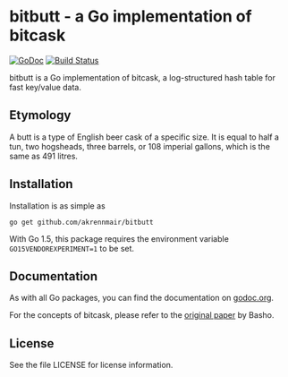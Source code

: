 # bitbutt - a Go implementation of bitcask

[![GoDoc](https://godoc.org/github.com/akrennmair/bitbutt?status.svg)](https://godoc.org/github.com/akrennmair/bitbutt) [![Build Status](https://travis-ci.org/akrennmair/bitbutt.svg)](https://travis-ci.org/akrennmair/bitbutt)

bitbutt is a Go implementation of bitcask, a log-structured hash table for fast 
key/value data.

## Etymology

A butt is a type of English beer cask of a specific size. It is equal to half a 
tun, two hogsheads, three barrels, or 108 imperial gallons, which is the same 
as 491 litres.

## Installation

Installation is as simple as 

	go get github.com/akrennmair/bitbutt

With Go 1.5, this package requires the environment variable `GO15VENDOREXPERIMENT=1` to be set.

## Documentation

As with all Go packages, you can find the documentation on 
[godoc.org](http://godoc.org/github.com/akrennmair/bitbutt).

For the concepts of bitcask, please refer to the [original 
paper](http://basho.com/wp-content/uploads/2015/05/bitcask-intro.pdf) by Basho.

## License

See the file LICENSE for license information.
